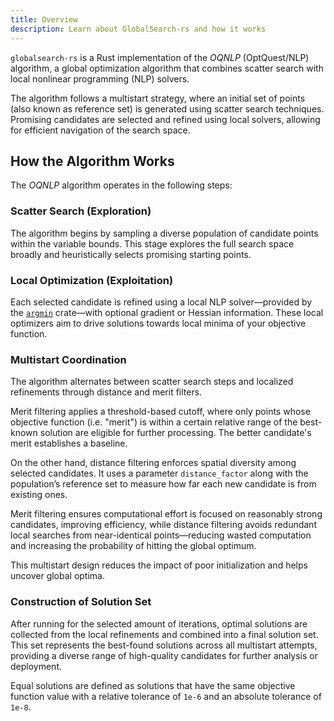 ```yaml
---
title: Overview
description: Learn about GlobalSearch-rs and how it works
---
```


`globalsearch-rs` is a Rust implementation of the _OQNLP_ (OptQuest/NLP) algorithm, a global
optimization algorithm that combines scatter search with local nonlinear programming (NLP) solvers.

The algorithm follows a multistart strategy, where an initial set of points (also known as reference
set) is generated using scatter search techniques. Promising candidates are selected and refined
using local solvers, allowing for efficient navigation of the search space.

## How the Algorithm Works

The _OQNLP_ algorithm operates in the following steps:

### Scatter Search (Exploration)

The algorithm begins by sampling a diverse population of candidate points within the variable
bounds. This stage explores the full search space broadly and heuristically selects promising
starting points.

### Local Optimization (Exploitation)

Each selected candidate is refined using a local NLP solver—provided by the
[`argmin`](ttps://github.com/argmin-rs/argmin) crate—with optional gradient or Hessian information.
These local optimizers aim to drive solutions towards local minima of your objective function.

### Multistart Coordination

The algorithm alternates between scatter search steps and localized refinements through distance and
merit filters.

Merit filtering applies a threshold-based cutoff, where only points whose objective function (i.e.
"merit") is within a certain relative range of the best-known solution are eligible for further
processing. The better candidate's merit establishes a baseline.

On the other hand, distance filtering enforces spatial diversity among selected candidates. It uses
a parameter `distance_factor` along with the population’s reference set to measure how far each new
candidate is from existing ones.

Merit filtering ensures computational effort is focused on reasonably strong candidates, improving
efficiency, while distance filtering avoids redundant local searches from near-identical
points—reducing wasted computation and increasing the probability of hitting the global optimum.

This multistart design reduces the impact of poor initialization and helps uncover global optima.

### Construction of Solution Set

After running for the selected amount of iterations, optimal solutions are collected from the local
refinements and combined into a final solution set. This set represents the best-found solutions
across all multistart attempts, providing a diverse range of high-quality candidates for further
analysis or deployment.

Equal solutions are defined as solutions that have the same objective function value with a relative
tolerance of `1e-6` and an absolute tolerance of `1e-8`.
